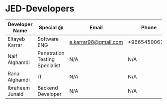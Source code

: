 # JED-Developers
| Developer Name | Special @ | Email | Phone |
| -------------- | --------- | ----- | ----- |
| Eltayeb Karrar | Software ENG | e.karrar98@gmail.com | +966545006176 |
| Naif Alghamdi | Penetration Testing Specialist | N/A | N/A |
| Rana Alghamdi | IT | N/A | N/A |
| Ibraheem Junaid | Backend Developer | N/A | N/A |
